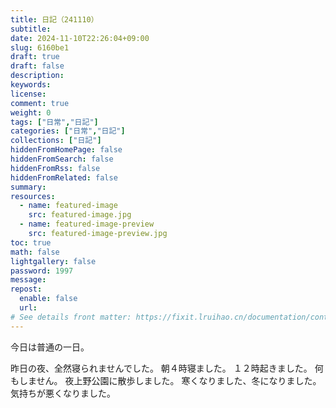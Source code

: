 ```yaml
---
title: 日記（241110）
subtitle:
date: 2024-11-10T22:26:04+09:00
slug: 6160be1
draft: true
draft: false
description:
keywords:
license:
comment: true
weight: 0
tags: ["日常","日記"]
categories: ["日常","日記"]
collections: ["日記"]
hiddenFromHomePage: false
hiddenFromSearch: false
hiddenFromRss: false
hiddenFromRelated: false
summary:
resources:
  - name: featured-image
    src: featured-image.jpg
  - name: featured-image-preview
    src: featured-image-preview.jpg
toc: true
math: false
lightgallery: false
password: 1997
message:
repost:
  enable: false
  url:
# See details front matter: https://fixit.lruihao.cn/documentation/content-management/introduction/#front-matter
---
```

今日は普通の一日。
<!--more-->
昨日の夜、全然寝られませんでした。
朝４時寝ました。
１２時起きました。
何もしません。
夜上野公園に散歩しました。
寒くなりました、冬になりました。
気持ちが悪くなりました。
